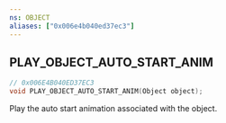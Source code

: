 ```yaml
---
ns: OBJECT
aliases: ["0x006e4b040ed37ec3"]
---
```

## PLAY_OBJECT_AUTO_START_ANIM

```c
// 0x006E4B040ED37EC3
void PLAY_OBJECT_AUTO_START_ANIM(Object object);
```

Play the auto start animation associated with the object.

